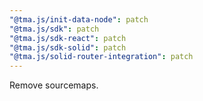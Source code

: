 ```yaml
---
"@tma.js/init-data-node": patch
"@tma.js/sdk": patch
"@tma.js/sdk-react": patch
"@tma.js/sdk-solid": patch
"@tma.js/solid-router-integration": patch
---
```


Remove sourcemaps.
